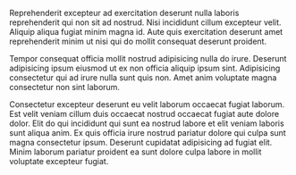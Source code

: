 Reprehenderit excepteur ad exercitation deserunt nulla laboris reprehenderit qui non sit ad nostrud. Nisi incididunt cillum excepteur velit. Aliquip aliqua fugiat minim magna id. Aute quis exercitation deserunt amet reprehenderit minim ut nisi qui do mollit consequat deserunt proident.

Tempor consequat officia mollit nostrud adipisicing nulla do irure. Deserunt adipisicing ipsum eiusmod ut ex non officia aliquip ipsum sint. Adipisicing consectetur qui ad irure nulla sunt quis non. Amet anim voluptate magna consectetur non sint laborum.

Consectetur excepteur deserunt eu velit laborum occaecat fugiat laborum. Est velit veniam cillum duis occaecat nostrud occaecat fugiat aute dolore dolor. Elit do qui incididunt qui sunt ea nostrud labore et elit veniam laboris sunt aliqua anim. Ex quis officia irure nostrud pariatur dolore qui culpa sunt magna consectetur ipsum. Deserunt cupidatat adipisicing ad fugiat elit. Minim laborum pariatur proident ea sunt dolore culpa labore in mollit voluptate excepteur fugiat.